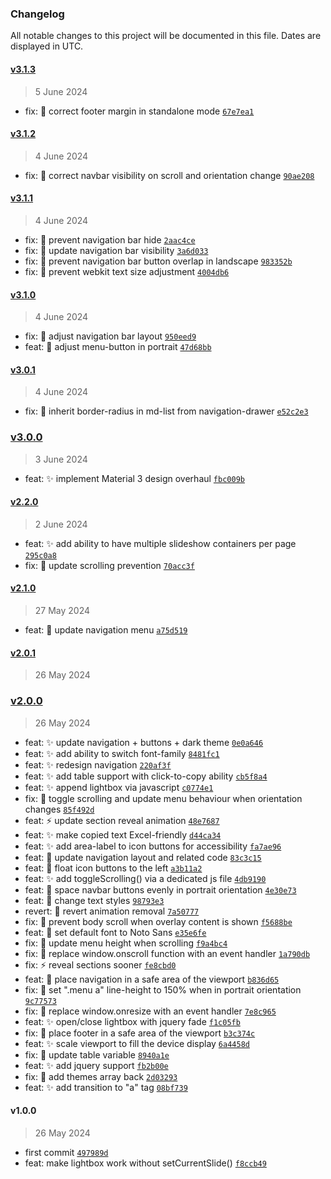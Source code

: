 ### Changelog

All notable changes to this project will be documented in this file. Dates are displayed in UTC.

#### [v3.1.3](https://github.com/eorsjr/website-template/compare/v3.1.2...v3.1.3)

> 5 June 2024

- fix: :bug: correct footer margin in standalone mode [`67e7ea1`](https://github.com/eorsjr/website-template/commit/67e7ea15fa8e062e46ade95093260f73fc16527e)

#### [v3.1.2](https://github.com/eorsjr/website-template/compare/v3.1.1...v3.1.2)

> 4 June 2024

- fix: :bug: correct navbar visibility on scroll and orientation change [`90ae208`](https://github.com/eorsjr/website-template/commit/90ae2086fceea7d1d138092dfac7623811123f71)

#### [v3.1.1](https://github.com/eorsjr/website-template/compare/v3.1.0...v3.1.1)

> 4 June 2024

- fix: :bug: prevent navigation bar hide [`2aac4ce`](https://github.com/eorsjr/website-template/commit/2aac4ce090ea8645bf956e4e15c4784a972ee06c)
- fix: :bug: update navigation bar visibility [`3a6d033`](https://github.com/eorsjr/website-template/commit/3a6d03375bbb924d11c8208a923ef25d6ba564f7)
- fix: :bug: prevent navigation bar button overlap in landscape [`983352b`](https://github.com/eorsjr/website-template/commit/983352b511e953a704afb753ed5fee233a8dc4fc)
- fix: :bug: prevent webkit text size adjustment [`4004db6`](https://github.com/eorsjr/website-template/commit/4004db6c471fb3bf5a1a799892b897675274e6d3)

#### [v3.1.0](https://github.com/eorsjr/website-template/compare/v3.0.1...v3.1.0)

> 4 June 2024

- fix: :bug: adjust navigation bar layout [`950eed9`](https://github.com/eorsjr/website-template/commit/950eed991c6a5b04f3f39ab6cc5f283e6594f17e)
- feat: :lipstick: adjust menu-button in portrait [`47d68bb`](https://github.com/eorsjr/website-template/commit/47d68bbf647a04570a8fa76bee3f27db60fd2560)

#### [v3.0.1](https://github.com/eorsjr/website-template/compare/v3.0.0...v3.0.1)

> 4 June 2024

- fix: :bug: inherit border-radius in md-list from navigation-drawer [`e52c2e3`](https://github.com/eorsjr/website-template/commit/e52c2e3a18483334579863fa1775cb4dbae16a83)

### [v3.0.0](https://github.com/eorsjr/website-template/compare/v2.2.0...v3.0.0)

> 3 June 2024

- feat: :sparkles: implement Material 3 design overhaul [`fbc009b`](https://github.com/eorsjr/website-template/commit/fbc009bda7a612c7c6a331529b850f9eaf167a93)

#### [v2.2.0](https://github.com/eorsjr/website-template/compare/v2.1.0...v2.2.0)

> 2 June 2024

- feat: :sparkles: add ability to have multiple slideshow containers per page [`295c0a8`](https://github.com/eorsjr/website-template/commit/295c0a845e74de865ee3a5d0a47690e1773be5d0)
- fix: :bug: update scrolling prevention [`70acc3f`](https://github.com/eorsjr/website-template/commit/70acc3f615d205adae1a33e4861a6d36716baea1)

#### [v2.1.0](https://github.com/eorsjr/website-template/compare/v2.0.1...v2.1.0)

> 27 May 2024

- feat: :lipstick: update navigation menu [`a75d519`](https://github.com/eorsjr/website-template/commit/a75d5193f771a47d2fec726be892766a0dbc54f8)

#### [v2.0.1](https://github.com/eorsjr/website-template/compare/v2.0.0...v2.0.1)

> 26 May 2024

### [v2.0.0](https://github.com/eorsjr/website-template/compare/v1.0.0...v2.0.0)

> 26 May 2024

- feat: :sparkles: update navigation + buttons + dark theme [`0e0a646`](https://github.com/eorsjr/website-template/commit/0e0a6461ee3a221376163ad0f6051b18f22e7a33)
- feat: :sparkles: add ability to switch font-family [`8481fc1`](https://github.com/eorsjr/website-template/commit/8481fc14ba5b60e6625aa3f79f8b87ecdc9b02af)
- feat: :sparkles: redesign navigation [`220af3f`](https://github.com/eorsjr/website-template/commit/220af3ffb7b460eaaa422b389d9cda03f895a3e3)
- feat: :sparkles: add table support with click-to-copy ability [`cb5f8a4`](https://github.com/eorsjr/website-template/commit/cb5f8a4be4cca0271a59bfb0ff586c9abf2667e6)
- feat: :sparkles: append lightbox via javascript [`c0774e1`](https://github.com/eorsjr/website-template/commit/c0774e1b8869c58f4f793c8ed7f8eacab4472df9)
- fix: :bug: toggle scrolling and update menu behaviour when orientation changes [`85f492d`](https://github.com/eorsjr/website-template/commit/85f492da21a75316425ae4c4f15d798aa567786a)
- feat: :zap: update section reveal animation [`48e7687`](https://github.com/eorsjr/website-template/commit/48e768774db964762929593de5a77db04925cf94)
- feat: :sparkles: make copied text Excel-friendly [`d44ca34`](https://github.com/eorsjr/website-template/commit/d44ca34aa39d2bf686fdb17a78aed5eb6074e4bf)
- feat: :sparkles: add area-label to icon buttons for accessibility [`fa7ae96`](https://github.com/eorsjr/website-template/commit/fa7ae9660307182ea6bee3e60949d05a3f3e33e6)
- feat: :lipstick: update navigation layout and related code [`83c3c15`](https://github.com/eorsjr/website-template/commit/83c3c15f69e967f30a0520e2d9a64a90db3e3385)
- feat: :lipstick: float icon buttons to the left [`a3b11a2`](https://github.com/eorsjr/website-template/commit/a3b11a2ce731ee84a6b52c321dc7a113820f45cb)
- feat: :sparkles: add toggleScrolling() via a dedicated js file [`4db9190`](https://github.com/eorsjr/website-template/commit/4db919072c4d878c4383db9033fad4c301649753)
- feat: :lipstick: space navbar buttons evenly in portrait orientation [`4e30e73`](https://github.com/eorsjr/website-template/commit/4e30e734d9a6165951101de48d9aab1b8558d853)
- feat: :lipstick: change text styles [`98793e3`](https://github.com/eorsjr/website-template/commit/98793e37232a103c055323e971425bc54610107f)
- revert: :lipstick: revert animation removal [`7a50777`](https://github.com/eorsjr/website-template/commit/7a50777a83aad8dcfdab6f7ee27c9972e420cf3f)
- fix: :bug: prevent body scroll when overlay content is shown [`f5688be`](https://github.com/eorsjr/website-template/commit/f5688beb2e0a5e81bcde7b7215554fbfb231fc75)
- feat: :lipstick: set default font to Noto Sans [`e35e6fe`](https://github.com/eorsjr/website-template/commit/e35e6fe229488dce4a05b31ace88276c5a46afca)
- fix: :bug: update menu height when scrolling [`f9a4bc4`](https://github.com/eorsjr/website-template/commit/f9a4bc408bac19ca20e22bbbb61f6658a63b958e)
- fix: :bug: replace window.onscroll function with an event handler [`1a790db`](https://github.com/eorsjr/website-template/commit/1a790db0fb5a21263a59d1c8d73ddf67e68838f6)
- fix: :zap: reveal sections sooner [`fe8cbd0`](https://github.com/eorsjr/website-template/commit/fe8cbd0a6fed7221f9c33571bea2ce151fd43c4e)
- feat: :lipstick: place navigation in a safe area of the viewport [`b836d65`](https://github.com/eorsjr/website-template/commit/b836d6576c75447cd335e5d0e1a76bb6ea293de4)
- fix: :bug: set ".menu a" line-height to 150% when in portrait orientation [`9c77573`](https://github.com/eorsjr/website-template/commit/9c77573ab7775d1b36fd5d745722b040d2d25522)
- fix: :bug: replace window.onresize with an event handler [`7e8c965`](https://github.com/eorsjr/website-template/commit/7e8c96556782fb05f16b9e9b49055ac2fa1e095f)
- feat: :sparkles: open/close lightbox with jquery fade [`f1c05fb`](https://github.com/eorsjr/website-template/commit/f1c05fbf11a3e171826149ab6ff969152133eab2)
- fix: :lipstick: place footer in a safe area of the viewport [`b3c374c`](https://github.com/eorsjr/website-template/commit/b3c374c89b780291c5229e523133771579fe2922)
- feat: :sparkles: scale viewport to fill the device display [`6a4458d`](https://github.com/eorsjr/website-template/commit/6a4458d03b0d64156527faf0446eba641cece785)
- fix: :bug: update table variable [`8940a1e`](https://github.com/eorsjr/website-template/commit/8940a1eee3790f6c01750a02d575e4c030a32d67)
- feat: :sparkles: add jquery support [`fb2b00e`](https://github.com/eorsjr/website-template/commit/fb2b00e355eb2127769a2a7e460b3d6b12d83554)
- fix: :bug: add themes array back [`2d03293`](https://github.com/eorsjr/website-template/commit/2d032933c1a8b49df384634029389c1d1eb3fbff)
- feat: :sparkles: add transition to "a" tag [`08bf739`](https://github.com/eorsjr/website-template/commit/08bf7393973f15009db307ca2c030250a73e4879)

#### v1.0.0

> 26 May 2024

- first commit [`497989d`](https://github.com/eorsjr/website-template/commit/497989d56ed91c5657ce03f2b0aa8c56a51f0353)
- feat: make lightbox work without setCurrentSlide() [`f8ccb49`](https://github.com/eorsjr/website-template/commit/f8ccb4918e784754cbaf9950509a8621d0400ea5)
